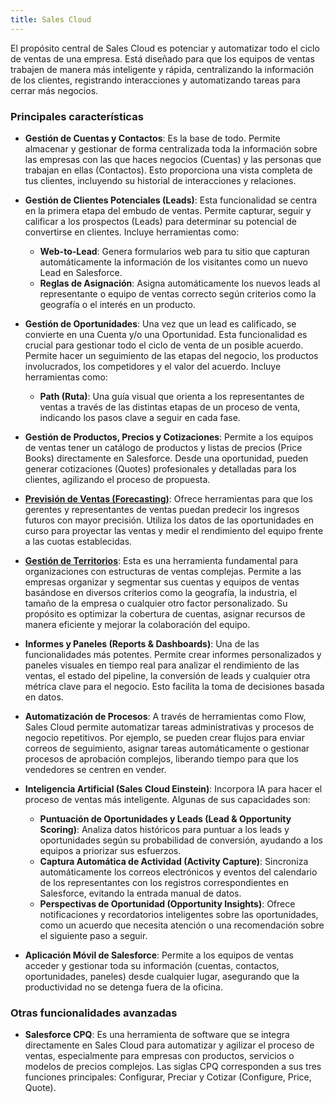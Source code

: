 ```yaml
---
title: Sales Cloud
---
```


El propósito central de Sales Cloud es potenciar y automatizar todo el ciclo de ventas de una empresa. Está diseñado para que los equipos de ventas trabajen de manera más inteligente y rápida, centralizando la información de los clientes, registrando interacciones y automatizando tareas para cerrar más negocios.

### Principales características

- **Gestión de Cuentas y Contactos**: Es la base de todo. Permite almacenar y gestionar de forma centralizada toda la información sobre las empresas con las que haces negocios (Cuentas) y las personas que trabajan en ellas (Contactos). Esto proporciona una vista completa de tus clientes, incluyendo su historial de interacciones y relaciones.

- **Gestión de Clientes Potenciales (Leads)**: Esta funcionalidad se centra en la primera etapa del embudo de ventas. Permite capturar, seguir y calificar a los prospectos (Leads) para determinar su potencial de convertirse en clientes. Incluye herramientas como:
    * **Web-to-Lead**: Genera formularios web para tu sitio que capturan automáticamente la información de los visitantes como un nuevo Lead en Salesforce.
    * **Reglas de Asignación**: Asigna automáticamente los nuevos leads al representante o equipo de ventas correcto según criterios como la geografía o el interés en un producto.

- **Gestión de Oportunidades**: Una vez que un lead es calificado, se convierte en una Cuenta y/o una Oportunidad. Esta funcionalidad es crucial para gestionar todo el ciclo de venta de un posible acuerdo. Permite hacer un seguimiento de las etapas del negocio, los productos involucrados, los competidores y el valor del acuerdo. Incluye herramientas como:
    * **Path (Ruta)**: Una guía visual que orienta a los representantes de ventas a través de las distintas etapas de un proceso de venta, indicando los pasos clave a seguir en cada fase.

- **Gestión de Productos, Precios y Cotizaciones**: Permite a los equipos de ventas tener un catálogo de productos y listas de precios (Price Books) directamente en Salesforce. Desde una oportunidad, pueden generar cotizaciones (Quotes) profesionales y detalladas para los clientes, agilizando el proceso de propuesta.

- **[Previsión de Ventas (Forecasting)](./forecast.md)**: Ofrece herramientas para que los gerentes y representantes de ventas puedan predecir los ingresos futuros con mayor precisión. Utiliza los datos de las oportunidades en curso para proyectar las ventas y medir el rendimiento del equipo frente a las cuotas establecidas.

- **[Gestión de Territorios](./territory.md)**: Esta es una herramienta fundamental para organizaciones con estructuras de ventas complejas. Permite a las empresas organizar y segmentar sus cuentas y equipos de ventas basándose en diversos criterios como la geografía, la industria, el tamaño de la empresa o cualquier otro factor personalizado. Su propósito es optimizar la cobertura de cuentas, asignar recursos de manera eficiente y mejorar la colaboración del equipo.

- **Informes y Paneles (Reports & Dashboards)**: Una de las funcionalidades más potentes. Permite crear informes personalizados y paneles visuales en tiempo real para analizar el rendimiento de las ventas, el estado del pipeline, la conversión de leads y cualquier otra métrica clave para el negocio. Esto facilita la toma de decisiones basada en datos.

- **Automatización de Procesos**: A través de herramientas como Flow, Sales Cloud permite automatizar tareas administrativas y procesos de negocio repetitivos. Por ejemplo, se pueden crear flujos para enviar correos de seguimiento, asignar tareas automáticamente o gestionar procesos de aprobación complejos, liberando tiempo para que los vendedores se centren en vender.

- **Inteligencia Artificial (Sales Cloud Einstein)**: Incorpora IA para hacer el proceso de ventas más inteligente. Algunas de sus capacidades son:
    * **Puntuación de Oportunidades y Leads (Lead & Opportunity Scoring)**: Analiza datos históricos para puntuar a los leads y oportunidades según su probabilidad de conversión, ayudando a los equipos a priorizar sus esfuerzos.
    * **Captura Automática de Actividad (Activity Capture)**: Sincroniza automáticamente los correos electrónicos y eventos del calendario de los representantes con los registros correspondientes en Salesforce, evitando la entrada manual de datos.
    * **Perspectivas de Oportunidad (Opportunity Insights)**: Ofrece notificaciones y recordatorios inteligentes sobre las oportunidades, como un acuerdo que necesita atención o una recomendación sobre el siguiente paso a seguir.

- **Aplicación Móvil de Salesforce**: Permite a los equipos de ventas acceder y gestionar toda su información (cuentas, contactos, oportunidades, paneles) desde cualquier lugar, asegurando que la productividad no se detenga fuera de la oficina.

### Otras funcionalidades avanzadas

- **Salesforce CPQ**: Es una herramienta de software que se integra directamente en Sales Cloud para automatizar y agilizar el proceso de ventas, especialmente para empresas con productos, servicios o modelos de precios complejos. Las siglas CPQ corresponden a sus tres funciones principales: Configurar, Preciar y Cotizar (Configure, Price, Quote).